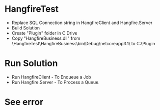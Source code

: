 # HangfireTest
* Replace SQL Connection string in HangfireClient and Hangfire.Server
* Build Solution
* Create "Plugin" folder in C Drive
* Copy "HangfireBusiness.dll" from \\HangfireTest\HangfireBusiness\bin\Debug\netcoreapp3.1\ to C:\Plugin

# Run Solution
* Run HangfireClient - To Enqueue a Job
* Run Hangfire.Server - To Process a Queue.

# See error
